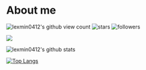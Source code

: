 # About me

![lexmin0412's github view count](https://komarev.com/ghpvc/?username=lexmin0412) ![stars](https://img.shields.io/github/stars/lexmin0412?style=social) ![followers](https://img.shields.io/github/followers/lexmin0412?color=%23ff4a4a&logoColor=%23fff&style=plastic)

<a href="https://juejin.cn/user/3984285871645630"><img src="https://img.shields.io/twitter/url?label=juejin&logo=stackoverflow&logoColor=%23ff4a4a&style=social&url=https%3A%2F%2Fjuejin.cn%2Fuser%2F3984285871645630" /></a> 

![lexmin0412's github stats](https://github-readme-stats.vercel.app/api?username=lexmin0412&theme=radical)

[![Top Langs](https://github-readme-stats.vercel.app/api/top-langs/?username=lexmin0412&layout=compact&theme=radical)](https://github.com/lexmin0412/github-readme-stats)



